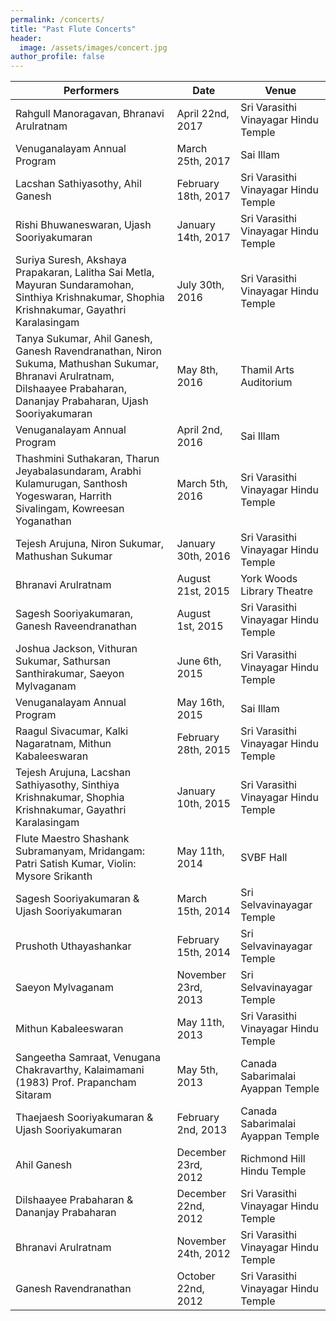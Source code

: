 ```yaml
---
permalink: /concerts/
title: "Past Flute Concerts"
header:
  image: /assets/images/concert.jpg
author_profile: false
---
```

| Performers | Date | Venue |
|------------|------|-------|
| Rahgull Manoragavan, Bhranavi Arulratnam | April 22nd, 2017 | Sri Varasithi Vinayagar Hindu Temple |
| Venuganalayam Annual Program | March 25th, 2017 | Sai Illam |
| Lacshan Sathiyasothy, Ahil Ganesh | February 18th, 2017 | Sri Varasithi Vinayagar Hindu Temple |
| Rishi Bhuwaneswaran, Ujash Sooriyakumaran | January 14th, 2017 | Sri Varasithi Vinayagar Hindu Temple |
| Suriya Suresh, Akshaya Prapakaran, Lalitha Sai Metla, Mayuran Sundaramohan, Sinthiya Krishnakumar, Shophia Krishnakumar, Gayathri Karalasingam | July 30th, 2016 | Sri Varasithi Vinayagar Hindu Temple |
| Tanya Sukumar, Ahil Ganesh, Ganesh Ravendranathan, Niron Sukuma, Mathushan Sukumar, Bhranavi Arulratnam, Dilshaayee Prabaharan, Dananjay Prabaharan, Ujash Sooriyakumaran | May 8th, 2016 | Thamil Arts Auditorium |
| Venuganalayam Annual Program | April 2nd, 2016 | Sai Illam |
| Thashmini Suthakaran, Tharun Jeyabalasundaram, Arabhi Kulamurugan, Santhosh Yogeswaran, Harrith Sivalingam, Kowreesan Yoganathan | March 5th, 2016 | Sri Varasithi Vinayagar Hindu Temple |
| Tejesh Arujuna, Niron Sukumar, Mathushan Sukumar | January 30th, 2016 | Sri Varasithi Vinayagar Hindu Temple |
| Bhranavi Arulratnam | August 21st, 2015 | York Woods Library Theatre |
| Sagesh Sooriyakumaran, Ganesh Raveendranathan | August 1st, 2015 | Sri Varasithi Vinayagar Hindu Temple |
| Joshua Jackson, Vithuran Sukumar, Sathursan Santhirakumar, Saeyon Mylvaganam | June 6th, 2015 | Sri Varasithi Vinayagar Hindu Temple |
| Venuganalayam Annual Program | May 16th, 2015 | Sai Illam |
| Raagul Sivacumar, Kalki Nagaratnam, Mithun Kabaleeswaran | February 28th, 2015 | Sri Varasithi Vinayagar Hindu Temple |
| Tejesh Arujuna, Lacshan Sathiyasothy, Sinthiya Krishnakumar, Shophia Krishnakumar, Gayathri Karalasingam | January 10th, 2015 | Sri Varasithi Vinayagar Hindu Temple |
| Flute Maestro Shashank Subramanyam, Mridangam: Patri Satish Kumar, Violin: Mysore Srikanth | May 11th, 2014 | SVBF Hall |
| Sagesh Sooriyakumaran & Ujash Sooriyakumaran | March 15th, 2014 | Sri Selvavinayagar Temple |
| Prushoth Uthayashankar | February 15th, 2014 | Sri Selvavinayagar Temple |
| Saeyon Mylvaganam | November 23rd, 2013 | Sri Selvavinayagar Temple |
| Mithun Kabaleeswaran | May 11th, 2013 | Sri Varasithi Vinayagar Hindu Temple |
| Sangeetha Samraat, Venugana Chakravarthy, Kalaimamani (1983) Prof. Prapancham Sitaram | May 5th, 2013 | Canada Sabarimalai Ayappan Temple |
| Thaejaesh Sooriyakumaran & Ujash Sooriyakumaran | February 2nd, 2013 | Canada Sabarimalai Ayappan Temple |
| Ahil Ganesh | December 23rd, 2012 | Richmond Hill Hindu Temple |
| Dilshaayee Prabaharan & Dananjay Prabaharan | December 22nd, 2012 | Sri Varasithi Vinayagar Hindu Temple |
| Bhranavi Arulratnam | November 24th, 2012 | Sri Varasithi Vinayagar Hindu Temple |
| Ganesh Ravendranathan | October 22nd, 2012 | Sri Varasithi Vinayagar Hindu Temple |
